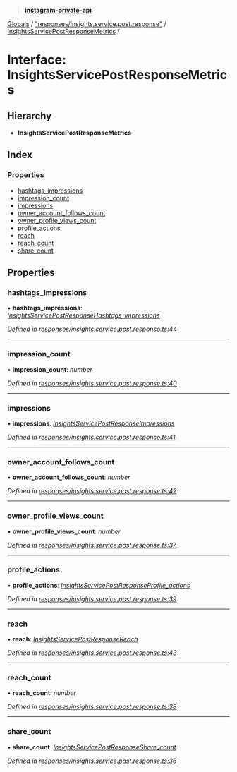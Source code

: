 > **[instagram-private-api](../README.md)**

[Globals](../README.md) / ["responses/insights.service.post.response"](../modules/_responses_insights_service_post_response_.md) / [InsightsServicePostResponseMetrics](_responses_insights_service_post_response_.insightsservicepostresponsemetrics.md) /

# Interface: InsightsServicePostResponseMetrics

## Hierarchy

* **InsightsServicePostResponseMetrics**

## Index

### Properties

* [hashtags_impressions](_responses_insights_service_post_response_.insightsservicepostresponsemetrics.md#hashtags_impressions)
* [impression_count](_responses_insights_service_post_response_.insightsservicepostresponsemetrics.md#impression_count)
* [impressions](_responses_insights_service_post_response_.insightsservicepostresponsemetrics.md#impressions)
* [owner_account_follows_count](_responses_insights_service_post_response_.insightsservicepostresponsemetrics.md#owner_account_follows_count)
* [owner_profile_views_count](_responses_insights_service_post_response_.insightsservicepostresponsemetrics.md#owner_profile_views_count)
* [profile_actions](_responses_insights_service_post_response_.insightsservicepostresponsemetrics.md#profile_actions)
* [reach](_responses_insights_service_post_response_.insightsservicepostresponsemetrics.md#reach)
* [reach_count](_responses_insights_service_post_response_.insightsservicepostresponsemetrics.md#reach_count)
* [share_count](_responses_insights_service_post_response_.insightsservicepostresponsemetrics.md#share_count)

## Properties

###  hashtags_impressions

• **hashtags_impressions**: *[InsightsServicePostResponseHashtags_impressions](_responses_insights_service_post_response_.insightsservicepostresponsehashtags_impressions.md)*

*Defined in [responses/insights.service.post.response.ts:44](https://github.com/dilame/instagram-private-api/blob/3e16058/src/responses/insights.service.post.response.ts#L44)*

___

###  impression_count

• **impression_count**: *number*

*Defined in [responses/insights.service.post.response.ts:40](https://github.com/dilame/instagram-private-api/blob/3e16058/src/responses/insights.service.post.response.ts#L40)*

___

###  impressions

• **impressions**: *[InsightsServicePostResponseImpressions](_responses_insights_service_post_response_.insightsservicepostresponseimpressions.md)*

*Defined in [responses/insights.service.post.response.ts:41](https://github.com/dilame/instagram-private-api/blob/3e16058/src/responses/insights.service.post.response.ts#L41)*

___

###  owner_account_follows_count

• **owner_account_follows_count**: *number*

*Defined in [responses/insights.service.post.response.ts:42](https://github.com/dilame/instagram-private-api/blob/3e16058/src/responses/insights.service.post.response.ts#L42)*

___

###  owner_profile_views_count

• **owner_profile_views_count**: *number*

*Defined in [responses/insights.service.post.response.ts:37](https://github.com/dilame/instagram-private-api/blob/3e16058/src/responses/insights.service.post.response.ts#L37)*

___

###  profile_actions

• **profile_actions**: *[InsightsServicePostResponseProfile_actions](_responses_insights_service_post_response_.insightsservicepostresponseprofile_actions.md)*

*Defined in [responses/insights.service.post.response.ts:39](https://github.com/dilame/instagram-private-api/blob/3e16058/src/responses/insights.service.post.response.ts#L39)*

___

###  reach

• **reach**: *[InsightsServicePostResponseReach](_responses_insights_service_post_response_.insightsservicepostresponsereach.md)*

*Defined in [responses/insights.service.post.response.ts:43](https://github.com/dilame/instagram-private-api/blob/3e16058/src/responses/insights.service.post.response.ts#L43)*

___

###  reach_count

• **reach_count**: *number*

*Defined in [responses/insights.service.post.response.ts:38](https://github.com/dilame/instagram-private-api/blob/3e16058/src/responses/insights.service.post.response.ts#L38)*

___

###  share_count

• **share_count**: *[InsightsServicePostResponseShare_count](_responses_insights_service_post_response_.insightsservicepostresponseshare_count.md)*

*Defined in [responses/insights.service.post.response.ts:36](https://github.com/dilame/instagram-private-api/blob/3e16058/src/responses/insights.service.post.response.ts#L36)*